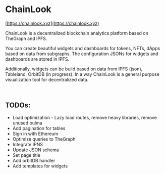 # ChainLook

[https://chainlook.xyz](https://chainlook.xyz)

ChainLook is a decentralized blockchain analytics platform based on TheGraph and IPFS.

You can create beautiful widgets and dashboards for tokens, NFTs, dApps based on data from subgraphs. The configuration JSONs
for widgets and dashboards are stored in IPFS.

Additionally, widgets can be build based on data from IPFS (json), Tableland, OrbitDB (in progress). In a way
ChainLook is a general purpose visualization tool for decentralized data.

<br />


## TODOs:

- Load optimization - Lazy load routes, remove heavy libraries, remove unused bulma 
- Add pagination for tables
- Sign in with Ethereum
- Optimize queries to TheGraph
- Integrate IPNS
- Update JSON schema
- Set page title
- Add orbitDB handler
- Add templates for widgets
